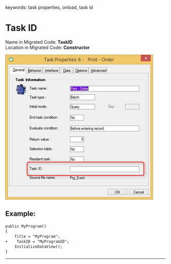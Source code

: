 ﻿keywords: task properties, onload, task id
# Task ID

Name in Migrated Code: **TaskID**   
Location in Migrated Code: **Constructor**   

![Task properties task id](Task-properties-task-id.jpg)
## Example:
```csdiff
public MyProgram()
{
    Title = "MyProgram";
+    TaskID = "MyProgramID";
    InitializeDataView();
}

```

---